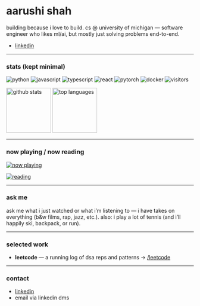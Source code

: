 <!-- aarushi shah — minimal, geometric, lowercase -->

# aarushi shah

building because i love to build. cs @ university of michigan — software engineer who likes ml/ai, but mostly just solving problems end-to-end.

- [linkedin](https://www.linkedin.com/in/aarushishah)

---

### stats (kept minimal)

<p align="left">
  <!-- shields: stack at small sizes; monochrome vibe -->
  <img alt="python" src="https://img.shields.io/badge/python-000?logo=python&logoColor=fff&labelColor=000">
  <img alt="javascript" src="https://img.shields.io/badge/javascript-000?logo=javascript&logoColor=fff&labelColor=000">
  <img alt="typescript" src="https://img.shields.io/badge/typescript-000?logo=typescript&logoColor=fff&labelColor=000">
  <img alt="react" src="https://img.shields.io/badge/react-000?logo=react&logoColor=fff&labelColor=000">
  <img alt="pytorch" src="https://img.shields.io/badge/pytorch-000?logo=pytorch&logoColor=fff&labelColor=000">
  <img alt="docker" src="https://img.shields.io/badge/docker-000?logo=docker&logoColor=fff&labelColor=000">
  <!-- quiet visitor counter -->
  <img alt="visitors" src="https://visitor-badge.laobi.icu/badge?page_id=aarushis18.readme&right_color=000&left_color=000&left_text=visits">
</p>

<p align="left">
  <!-- github-readme-stats: compact, no borders -->
  <img
    src="https://github-readme-stats.vercel.app/api?username=aarushis18&show_icons=false&hide=prs,issues,contribs&hide_title=true&include_all_commits=true&bg_color=00000000&text_color=242424&border_color=00000000"
    alt="github stats" height="120">
  <img
    src="https://github-readme-stats.vercel.app/api/top-langs/?username=aarushis18&layout=compact&hide_title=true&bg_color=00000000&text_color=242424&border_color=00000000"
    alt="top languages" height="120">
</p>

<!-- optional streak (minimal theme); comment out if you want even cleaner -->
<!--
<p align="left">
  <img src="https://streak-stats.demolab.com?user=aarushis18&hide_total_contributions=true&date_format=M%20j%5B%2C%20Y%5D&background=FFFFFF00&ring=242424&fire=242424&currStreakNum=242424&currStreakLabel=242424&stroke=00000000" height="120" alt="streak"/>
</p>
-->

---

### now playing / now reading

<!-- spotify now playing (auto-updating svg) -->
<p>
  <a href="https://open.spotify.com/user/your_spotify_user_id">
    <img alt="now playing"
      src="https://spotify-github-profile.kittinanx.com/api/view?uid=your_spotify_user_id&cover_image=false&theme=default&show_offline=false&background_color=ffffff00&interchange=false&bar_color_cover=false">
  </a>
</p>

<!-- goodreads current book (quiet card) -->
<p>
  <a href="https://www.goodreads.com/user/show/your_goodreads_user_id">
    <img alt="reading"
      src="https://readme-jokes.vercel.app/api?hideBorder&bgColor=%23ffffff00&textColor=%23242424&hideTitle=true&customJoke=currently%20reading%3A%20sync%20via%20goodreads">
  </a>
</p>

---

### ask me

ask me what i just watched or what i’m listening to — i have takes on everything (b&w films, rap, jazz, etc.). also: i play a lot of tennis (and i’ll happily ski, backpack, or run).

---

### selected work

- **leetcode** — a running log of dsa reps and patterns → [/leetcode](https://github.com/aarushis18/leetcode)

---

### contact

- [linkedin](https://www.linkedin.com/in/aarushishah)
- email via linkedin dms

<!-- housekeeping
- keep this page uncluttered.
- pin 3–4 repos max.
- consider adding todoist + activity later, tucked into a <details> block to stay minimal.
-->

